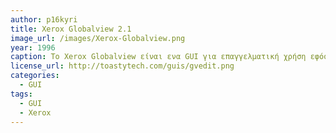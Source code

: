 ```yaml
---
author: p16kyri
title: Xerox Globalview 2.1
image_url: /images/Xerox-Globalview.png
year: 1996
caption: Το Xerox Globalview είναι ενα GUI για επαγγελματική χρήση εφόσον επρόκειτο για office suite.Στην αρχή δημιουργήθηκε για τη διάδραση ενός εργαζομένου με ενα γραφικό περιβάλλον γραφείου. Η έκδοση 2.1 είναι η τελευταία του έκδοση για Windows 3.1 αλλά δεν λειτουργεί σαν εφαρμογή των WIndows, αντίθετα είναι προσομοίωση του Xerox Star System.
license_url: http://toastytech.com/guis/gvedit.png
categories:
  - GUI
tags:
  - GUI
  - Xerox
---
```

